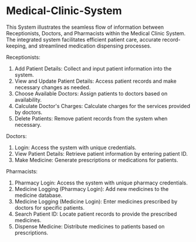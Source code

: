 # Medical-Clinic-System
This System illustrates the seamless flow of information between Receptionists, Doctors, and Pharmacists within the Medical Clinic System. The integrated system facilitates efficient patient care, accurate record-keeping, and streamlined medication dispensing processes.

Receptionists:

1. Add Patient Details: Collect and input patient information into the system.
2. View and Update Patient Details: Access patient records and make necessary changes as needed.
3. Choose Available Doctors: Assign patients to doctors based on availability.
4. Calculate Doctor's Charges: Calculate charges for the services provided by doctors.
5. Delete Patients: Remove patient records from the system when necessary.

Doctors:

1. Login: Access the system with unique credentials.
2. View Patient Details: Retrieve patient information by entering patient ID.
3. Make Medicine: Generate prescriptions or medications for patients.

Pharmacists:

1. Pharmacy Login: Access the system with unique pharmacy credentials.
2. Medicine Logging (Pharmacy Login): Add new medicines to the medicine database.
3. Medicine Logging (Medicine Login): Enter medicines prescribed by doctors for specific patients.
4. Search Patient ID: Locate patient records to provide the prescribed medicines.
5. Dispense Medicine: Distribute medicines to patients based on prescriptions.





